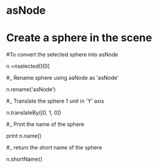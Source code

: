 # asNode
# Create a sphere in the scene

#To convert the selected sphere into asNode

n =nselected()[0]

#_ Rename sphere using asNode as 'asNode'

n.rename('asNode')

#_ Translate the sphere 1 unit in 'Y' axis

n.translateBy([0, 1, 0])

#_ Print the name of the sphere

print n.name()

#_ return the short name of the sphere

n.shortName()

